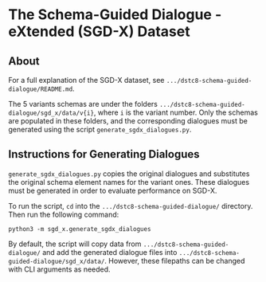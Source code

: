 # The Schema-Guided Dialogue - eXtended (SGD-X) Dataset

## About

For a full explanation of the SGD-X dataset, see
`.../dstc8-schema-guided-dialogue/README.md`.

The 5 variants schemas are under the folders
`.../dstc8-schema-guided-dialogue/sgd_x/data/v{i}`, where `i` is the variant
number. Only the schemas are populated in these folders, and the corresponding
dialogues must be generated using the script `generate_sgdx_dialogues.py`.

## Instructions for Generating Dialogues

`generate_sgdx_dialogues.py` copies the original dialogues and substitutes the
original schema element names for the variant ones. These dialogues must be
generated in order to evaluate performance on SGD-X.

To run the script, `cd` into the `.../dstc8-schema-guided-dialogue/` directory.
Then run the following command:

```shell
python3 -m sgd_x.generate_sgdx_dialogues
```

By default, the script will copy data from `.../dstc8-schema-guided-dialogue/`
and add the generated dialogue files into
`.../dstc8-schema-guided-dialogue/sgd_x/data/`. However, these filepaths can be
changed with CLI arguments as needed.
